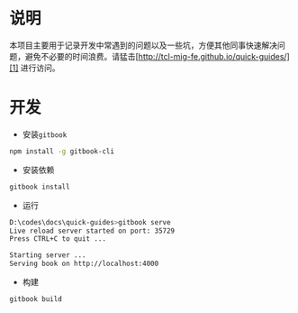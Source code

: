 # 说明

本项目主要用于记录开发中常遇到的问题以及一些坑，方便其他同事快速解决问题，避免不必要的时间浪费。请猛击[http://tcl-mig-fe.github.io/quick-guides/][1] 进行访问。


# 开发

- 安装`gitbook`

```bash
npm install -g gitbook-cli
```

- 安装依赖

```bash
gitbook install
```

- 运行
```bash
D:\codes\docs\quick-guides>gitbook serve
Live reload server started on port: 35729
Press CTRL+C to quit ...

Starting server ...
Serving book on http://localhost:4000
```

- 构建
```
gitbook build
```

[1]: http://tcl-mig-fe.github.io/javascript-guides/